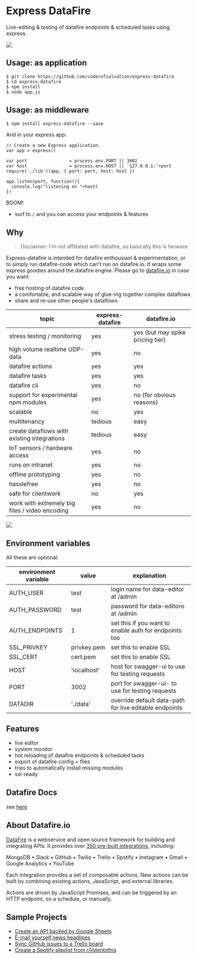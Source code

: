 Express DataFire
================

Live-editing & testing of datafire endpoints & scheduled tasks using express.

![](https://gist.githubusercontent.com/coderofsalvation/561331553271fb75028a8dda6ddddd69/raw/24dfe7f5180eefcb0e32adbfea6ef9c3a250d46f/datafire-express-demo.gif)

## Usage: as application

    $ git clone https://github.com/coderofsalvation/express-datafire 
    $ cd express-datafire
    $ npm install
    $ node app.js

## Usage: as middleware

    $ npm install express-datafire --save

And in your express app:

    // Create a new Express application.
    var app = express()

    var port                = process.env.PORT || 3002
    var host                = process.env.HOST || '127.0.0.1:'+port
    require('./lib')(app, { port: port, host: host })

    app.listen(port, function(){
      console.log("listening on "+host)
    })

BOOM! 

* surf to `/` and you can access your endpoints & features 

## Why

> Disclaimer: I'm not affiliated with datafire, so basically this is fanware

Express-datafire is intended for datafire enthousiast & experimentation, or to simply run 
 datafire-code which can't run on datafire.io.
It wraps some express goodies around the datafire engine.
Please go to [datafire.io](https://datafire.io) in case you want:

* free hosting of datafire code
* a comfortable, and scalable way of glue-ing together complex dataflows
* share and re-use other people's dataflows 

| topic | express-datafire | datafire.io |
|-|-|-|
| stress testing / monitoring          | yes     | yes (but may spike pricing tier) |
| high volume realtime UDP-data        | yes     | no |
| datafire actions                     | yes | yes |
| datafire tasks                       | yes | yes |
| datafire cli                         | yes | no  |
| support for experimental npm modules | yes | no (for obvious reasons) |
| scalable                             | no  | yes |
| multitenancy                         | tedious | easy |
| create dataflows with existing integrations | tedious | easy |
| IoT sensors / hardware access  | yes     | no |
| runs on intranet                     | yes     | no |
| offline prototyping                  | yes     | no |
| hasslefree                           | yes     | no |
| safe for clientwork                  | no      | yes |
| work with extremely big files / video encoding | yes     | no |

![](https://gist.githubusercontent.com/coderofsalvation/561331553271fb75028a8dda6ddddd69/raw/24dfe7f5180eefcb0e32adbfea6ef9c3a250d46f/datafire-express-bigpicture.gif)

## Environment variables 

All these are optional:

| environment variable | value | explanation |
|----------------------|-------|-------------|
| AUTH_USER            | test  | login name for data-editor at /admin | 
| AUTH_PASSWORD        | test  | password for data-editoro at /admin  |
| AUTH_ENDPOINTS       | 1     | set this if you want to enable auth for endpoints too |
| SSL_PRIVKEY          | privkey.pem | set this to enable SSL |
| SSL_CERT             | cert.pem    | set this to enable SSL |
| HOST                 | 'localhost' | host for swagger-ui to use for testing requests |
| PORT                 | 3002        | port for swagger-ui- to use for testing requests |
| DATADIR              | './data'    | override default data-path for live editable endpoints| 
 
## Features

* live editor
* system monitor
* hot reloading of datafire endpoints & scheduled tasks 
* export of datafire config + files
* tries to automatically install missing modules 
* ssl-ready

## Datafire Docs 

see [here](https://github.com/DataFire/DataFire)
     
## About Datafire.io

[twitter-image]: https://img.shields.io/twitter/url/http/github.com/DataFire/DataFire.svg?style=social
[twitter-link]: https://twitter.com/intent/tweet?text=DataFire%20-%20open+source+integration+framework:&url=http%3A%2F%2Fgithub.com%2FDataFire%2FDataFire
[gitter-image]: https://badges.gitter.im/DataFire/DataFire.png
[gitter-link]: https://gitter.im/DataFire/Lobby
[npm-image]: https://img.shields.io/npm/v/datafire.svg
[npm-link]: https://npmjs.org/package/datafire
[travis-image]: https://travis-ci.org/DataFire/DataFire.svg?branch=master
[travis-link]: https://travis-ci.org/DataFire/DataFire
[climate-image]: https://codeclimate.com/github/DataFire/DataFire.png
[climate-link]: https://codeclimate.com/github/DataFire/DataFire
[deps-image]: https://img.shields.io/david/DataFire/DataFire.svg
[deps-link]: https://david-dm.org/DataFire/DataFire
[devdeps-image]: https://img.shields.io/david/dev/DataFire/DataFire.svg
[devdeps-link]: https://david-dm.org/DataFire/DataFire#info=devDependencies

[DataFire](https://datafire.io) is a webservice and open source framework for building and integrating APIs. It
provides over [350 pre-built integrations](https://github.com/DataFire/Integrations), including:

MongoDB &bull; Slack &bull; GitHub &bull; Twilio &bull; Trello &bull; Spotify &bull;
Instagram &bull; Gmail &bull; Google Analytics &bull; YouTube

Each integration provides a set of composable actions. New actions can be built by
combining existing actions, JavaScript, and external libraries.

Actions are driven by JavaScript Promises,
and can be triggered by an HTTP endpoint, on a schedule, or manually.

## Sample Projects
* [Create an API backed by Google Sheets](https://github.com/DataFire-flows/sheets-api)
* [E-mail yourself news headlines](https://github.com/DataFire-flows/headlines)
* [Sync GitHub issues to a Trello board](https://github.com/DataFire-flows/github-issues-to-trello)
* [Create a Spotify playlist from r/listentothis](https://github.com/DataFire-flows/listen-to-this)

